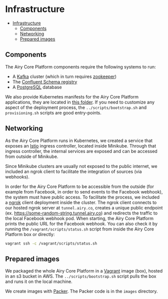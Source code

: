 # Infrastructure

- [Infrastructure](#infrastructure)
  - [Components](#components)
  - [Networking](#networking)
  - [Prepared images](#prepared-images)

## Components

The Airy Core Platform components require the following systems to run:

- A [Kafka](https://kafka.apache.org) cluster (which in turn requires [zookeeper](https://zookeeper.apache.org))
- The [Confluent Schema registry](https://github.com/confluentinc/schema-registry)
- A [PostgreSQL](https://www.postgresql.org/) database

We also provide Kubernetes manifests for the Airy Core Platform applications,
they are located in [this folder](/infrastructure/deployments). If you need to
customize any aspect of the deployment process, the `../scripts/bootstrap.sh`
and `provisioning.sh` scripts are good entry-points.

## Networking

As the Airy Core Platform runs in Kubernetes, we created a service that exposes
an [Istio](https://istio.io/) ingress controller, located inside Minikube.
Through that ingress controller, the internal services are exposed and can be
accessed from outside of Minikube.

Since Minikube clusters are usually not exposed to the public internet, we
included an ngrok client to facilitate the integration of sources (via
webhooks).

In order for the Airy Core Platform to be accessible from the outside (for
example from Facebook, in order to send events to the Facebook webhook), the
system must have public access. To facilitate the process, we included a
[ngrok](https://ngrok.com/) client deployment inside the cluster. The ngrok
client connects to our hosted ngrok server at `tunnel.airy.co`, creates a unique
public endpoint (ex. https://some-random-string.tunnel.airy.co) and redirects
the traffic to the local Facebook webhook pod. When starting, the Airy Core
Platform prints the public URL for the Facebook webhook. You can also check it
by running the `/vagrant/scripts/status.sh` script from inside the Airy Core
Platform box or directly:
```sh
vagrant ssh -c /vagrant/scripts/status.sh
```

## Prepared images

We packaged the whole Airy Core Platform in a
[Vagrant](https://www.vagrantup.com/) image (box), hosted in an s3 bucket in
AWS. The `../scripts/bootstrap.sh` script pulls the box and runs it on the local
machine.

We create images with [Packer](https://www.packer.io/). The Packer code is in
the `images` directory.
